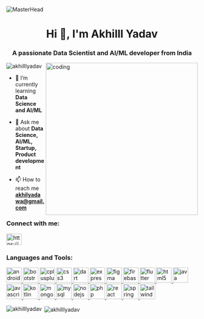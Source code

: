 ![MasterHead](https://e0.pxfuel.com/wallpapers/160/257/desktop-wallpaper-best-artificial-intelligence-software-development-company-for-your-mobile-tablet-explore-machine-learning-machine-learning-machine-machine-human-machine.jpg)

<h1 align="center">Hi 👋, I'm Akhilll Yadav</h1>
<h3 align="center">A passionate Data Scientist and AI/ML developer from India</h3>
<img align="right" alt="coding" width="400" src="https://media.tenor.com/YNqsJbmb_yMAAAAd/coding.gif">

<p align="left"> <img src="https://komarev.com/ghpvc/?username=akhilllyadav&label=Profile%20views&color=0e75b6&style=flat" alt="akhilllyadav" /> </p>

- 🌱 I’m currently learning **Data Science and AI/ML**

- 💬 Ask me about **Data Science, AI/ML, Startup, Product development**

- 📫 How to reach me **akhilyadawa@gmail.com**

<h3 align="left">Connect with me:</h3>
<p align="left">
<a href="https://linkedin.com/in/https://www.linkedin.com/in/akhilesh-kumar-yadav-61501b1b2/" target="blank"><img align="center" src="https://logowik.com/content/uploads/images/329_linkedin.jpg" alt="https://www.linkedin.com/in/akhilesh-kumar-yadav-61501b1b2/" height="30" width="40" /></a>
</p>

<h3 align="left">Languages and Tools:</h3>
<p align="left"> <a href="https://developer.android.com" target="_blank" rel="noreferrer"> <img src="https://logowik.com/content/uploads/images/android-studio5850.logowik.com.webp" alt="android" width="40" height="40"/> </a> <a href="https://getbootstrap.com" target="_blank" rel="noreferrer"> <img src="https://logowik.com/content/uploads/images/bootstrap-new725.logowik.com.webp" alt="bootstrap" width="40" height="40"/> </a> <a href="https://www.w3schools.com/cpp/" target="_blank" rel="noreferrer"> <img src="https://logowik.com/content/uploads/images/911_c_logo.jpg" alt="cplusplus" width="40" height="40"/> </a> <a href="https://www.w3schools.com/css/" target="_blank" rel="noreferrer"> <img src="https://logowik.com/content/uploads/images/123_css3.jpg" alt="css3" width="40" height="40"/> </a> <a href="https://dart.dev" target="_blank" rel="noreferrer"> <img src="https://logowik.com/content/uploads/images/google-dart2862.jpg" alt="dart" width="40" height="40"/> </a> <a href="https://expressjs.com" target="_blank" rel="noreferrer"> <img src="https://d1jnx9ba8s6j9r.cloudfront.net/blog/wp-content/uploads/2019/07/express-logo-528x240.png" alt="express" width="40" height="40"/> </a> <a href="https://www.figma.com/" target="_blank" rel="noreferrer"> <img src="https://www.vectorlogo.zone/logos/figma/figma-icon.svg" alt="figma" width="40" height="40"/> </a> <a href="https://firebase.google.com/" target="_blank" rel="noreferrer"> <img src="https://logowik.com/content/uploads/images/firebase.jpg" alt="firebase" width="40" height="40"/> </a> <a href="https://flutter.dev" target="_blank" rel="noreferrer"> <img src="https://logowik.com/content/uploads/images/flutter5786.jpg" alt="flutter" width="40" height="40"/> </a> <a href="https://www.w3.org/html/" target="_blank" rel="noreferrer"> <img src="https://logowik.com/content/uploads/images/492_html5.jpg" alt="html5" width="40" height="40"/> </a> <a href="https://www.java.com" target="_blank" rel="noreferrer"> <img src="https://logowik.com/content/uploads/images/java1655.logowik.com.webp" alt="java" width="40" height="40"/> </a> <a href="https://developer.mozilla.org/en-US/docs/Web/JavaScript" target="_blank" rel="noreferrer"> <img src="https://logowik.com/content/uploads/images/3799-javascript.jpg" alt="javascript" width="40" height="40"/> </a> <a href="https://kotlinlang.org" target="_blank" rel="noreferrer"> <img src="https://logowik.com/content/uploads/images/kotlin-k-letter3343.logowik.com.webp" alt="kotlin" width="40" height="40"/> </a> <a href="https://www.mongodb.com/" target="_blank" rel="noreferrer"> <img src="https://logowik.com/content/uploads/images/mongodb9740.logowik.com.webp" alt="mongodb" width="40" height="40"/> </a> <a href="https://www.mysql.com/" target="_blank" rel="noreferrer"> <img src="https://logowik.com/content/uploads/images/mysql.jpg" alt="mysql" width="40" height="40"/> </a> <a href="https://nodejs.org" target="_blank" rel="noreferrer"> <img src="https://logowik.com/content/uploads/images/node-js6304.logowik.com.webp" alt="nodejs" width="40" height="40"/> </a> <a href="https://www.php.net" target="_blank" rel="noreferrer"> <img src="https://logowik.com/content/uploads/images/php.jpg" alt="php" width="40" height="40"/> </a> <a href="https://reactjs.org/" target="_blank" rel="noreferrer"> <img src="https://logowik.com/content/uploads/images/react.jpg" alt="react" width="40" height="40"/> </a> <a href="https://spring.io/" target="_blank" rel="noreferrer"> <img src="https://www.vectorlogo.zone/logos/springio/springio-icon.svg" alt="spring" width="40" height="40"/> </a> <a href="https://tailwindcss.com/" target="_blank" rel="noreferrer"> <img src="https://logowik.com/content/uploads/images/tailwind-css3232.logowik.com.webp" alt="tailwind" width="40" height="40"/> </a> </p>

<p><img align="left" src="https://github-readme-stats.vercel.app/api/top-langs?username=akhilllyadav&show_icons=true&locale=en&layout=compact" alt="akhilllyadav" /></p>

<p>&nbsp;<img align="center" src="https://github-readme-stats.vercel.app/api?username=akhilllyadav&show_icons=true&locale=en" alt="akhilllyadav" /></p>
